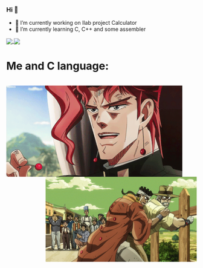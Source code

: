 ### Hi 👋


- 🔭 I’m currently working on Ilab project Calculator
- 🌱 I’m currently learning С, C++ and some assembler

<a href="https://www.youtube.com/watch?v=dQw4w9WgXcQ&ab_channel=RickAstleyVEVO">
  <img align="center" src="https://github-readme-stats.vercel.app/api/top-langs/?username=Stan1slavssKy&theme=synthwave"/>
</a>
<a href="https://www.youtube.com/watch?v=dQw4w9WgXcQ&ab_channel=RickAstleyVEVO">
  <img align="center" src="https://github-readme-stats.vercel.app/api?username=Stan1slavssKy&&show_icons=true&theme=synthwave" />
</a>


# Me and C language:
<br>
<div align="center">
<img hight="200" width="466" align = "left" alt="GIF"  src="https://github.com/Stan1slavssKy/Stan1slavssKy/blob/main/assets/GRPY.gif">
</div>

<div align="center">
<img hight="200" width="400" align = "right" alt="GIF"  src="https://github.com/Stan1slavssKy/Stan1slavssKy/blob/main/assets/8RUF.gif">
</div>

</br>
